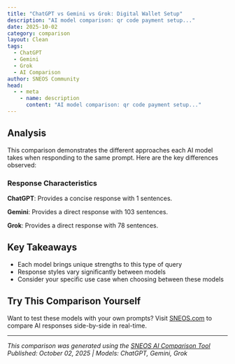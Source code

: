 ```yaml
---
title: "ChatGPT vs Gemini vs Grok: Digital Wallet Setup"
description: "AI model comparison: qr code payment setup..."
date: 2025-10-02
category: comparison
layout: Clean
tags:
  - ChatGPT
  - Gemini
  - Grok
  - AI Comparison
author: SNEOS Community
head:
  - - meta
    - name: description
      content: "AI model comparison: qr code payment setup..."
---
```


<ChatComparison
  title="ChatGPT vs Gemini vs Grok: Digital Wallet Setup"
  prompt="qr code payment setup"
  :responses='{
    "ChatGPT": "Error calling OpenAI API.",
    "Gemini": "Okay, let\u0027s break down how to set up QR code payments for your business or personal use.  I\u0027ll cover the basics, popular options, and things to consider.  To give you the most relevant advice, tell me:\n\n*   **Are you a business or an individual?** (This affects the types of accounts and services you can use.)\n*   **What kind of business do you have?** (Retail, restaurant, online, service-based, etc.)\n*   **Do you have a website or physical store?**\n*   **What country are you in?** (Payment systems vary by country.)\n*   **What is your current payment setup?** (Do you already accept credit cards, cash, etc.?)\n\nIn the meantime, here\u0027s a general overview of QR code payment setup:\n\n**I. Understanding QR Code Payments**\n\n*   **How they work:** A QR code contains information (typically a URL or payment details).  Customers scan the code with their smartphone\u0027s camera or a dedicated QR code reader app.  This directs them to a payment page or initiates a payment process within a payment app.\n*   **Types of QR Codes for Payments:**\n    *   **Static QR Codes:**  Contain fixed payment information (e.g., your account number).  Customers enter the payment amount manually.  Suitable for infrequent use or when the amount is variable.\n    *   **Dynamic QR Codes:**  Generated for each transaction and include the specific payment amount.  More secure and efficient, as the customer only needs to scan and confirm.\n\n**II. Choosing a QR Code Payment Solution**\n\nSeveral options are available, each with its own features, fees, and requirements. Here are some of the most popular:\n\n*   **Payment Processors (e.g., PayPal, Square, Stripe):**\n    *   **Pros:** Well-established, secure, offer a range of payment options (credit cards, digital wallets, etc.), often integrate with other business tools.\n    *   **Cons:** Transaction fees, may require a business account.\n    *   **How to set up:**\n        1.  **Create a business account:**  Sign up for a business account with your chosen payment processor.\n        2.  **Generate QR codes:**  Most processors offer a way to generate QR codes through their dashboard or API.  You can usually choose between static and dynamic QR codes.\n        3.  **Integrate (if applicable):** If you have a website or app, you\u0027ll need to integrate the payment processor\u0027s API to automatically generate dynamic QR codes for each transaction.\n*   **Mobile Payment Apps (e.g., Apple Pay, Google Pay, Alipay, WeChat Pay):**\n    *   **Pros:** Convenient for customers who already use these apps, often lower fees than traditional payment processors in some regions.\n    *   **Cons:** Requires customers to have the specific app installed, may have limited geographic availability.\n    *   **How to set up:**\n        1.  **Enable acceptance:**  Check if your payment processor or point-of-sale (POS) system supports accepting payments through these mobile wallets.\n        2.  **Generate QR codes (if needed):** Some systems will automatically generate QR codes for these wallets; others may require you to create them manually.\n*   **Bank Transfer QR Codes:**\n    *   **Pros:** Direct transfer of funds, potentially lower fees.\n    *   **Cons:** Requires customers to have online banking access, may not be as user-friendly as other options.\n    *   **How to set up:**\n        1.  **Generate a QR code:** Some banks provide tools to generate QR codes that include your account details.\n        2.  **Display the QR code:** Provide this code to your customers so they can scan it and initiate the transfer from their banking app.\n*   **Dedicated QR Code Payment Platforms (e.g., some local or regional solutions):**\n    *   **Pros:** Tailored to specific markets, may offer unique features.\n    *   **Cons:** May have limited support or integration options.\n    *   **How to set up:** Follow the platform\u0027s specific instructions for account creation and QR code generation.\n\n**III. Step-by-Step Setup (General Example Using a Payment Processor Like PayPal)**\n\nThis is a simplified example; the exact steps will vary depending on the specific payment processor.\n\n1.  **Create a PayPal Business Account:**\n    *   Go to the PayPal website and sign up for a business account.\n    *   Provide your business information, including legal name, address, and tax ID (if applicable).\n    *   Verify your email address and link your bank account.\n\n2.  **Generate a QR Code:**\n    *   Log in to your PayPal Business account.\n    *   Navigate to the \u0022Tools\u0022 or \u0022Payment Buttons\u0022 section (or search for \u0022QR Code\u0022).\n    *   Choose between a static QR code (for a general payment link) or dynamic QR codes (for specific amounts).\n    *   If creating a static QR code, you\u0027ll typically get a link to your PayPal.me page.  Customers will enter the amount they want to pay.\n    *   If using dynamic QR codes (often through an integration), you\u0027ll need to integrate with their API.\n\n3.  **Display the QR Code:**\n    *   Download the generated QR code image.\n    *   Print the QR code and display it at your point of sale (counter, table, etc.).\n    *   If you have a website or app, embed the QR code image or use the payment processor\u0027s API to display dynamic QR codes.\n\n4.  **Test the QR Code:**\n    *   Scan the QR code with your smartphone.\n    *   Verify that it takes you to the correct payment page.\n    *   Make a small test payment to ensure everything is working correctly.\n\n**IV. Important Considerations**\n\n*   **Fees:** Understand the transaction fees associated with each payment solution.  Compare fees from different providers to find the best option for your business.\n*   **Security:** Choose a reputable payment processor with robust security measures to protect your customers\u0027 data.  Ensure that QR codes are generated securely and not easily tampered with.\n*   **User Experience:** Make the payment process as smooth and easy as possible for your customers.  Provide clear instructions and ensure that the QR code is easily scannable.\n*   **Integration:** Consider how the QR code payment solution integrates with your existing POS system, accounting software, and other business tools.\n*   **Reporting:**  Choose a solution that provides detailed reporting on your QR code payments.\n*   **Refunds/Chargebacks:** Understand the policies for refunds and chargebacks when using QR code payments.\n*   **Local Regulations:** Be aware of any local regulations or requirements related to digital payments in your area.\n*   **Customer Support:** Ensure that the payment processor or platform offers good customer support in case you have any issues.\n*   **Hygiene:** Keep printed QR codes clean and easily accessible.\n\n**V.  Example Scenarios and Solutions**\n\n*   **Small Retail Business (Physical Store):**  A payment processor like Square or PayPal is a good option. They offer easy-to-use QR code generation and integration with their POS systems.\n*   **Online Store:** Stripe is a popular choice for integrating QR code payments into websites and apps. They provide a robust API for generating dynamic QR codes.\n*   **Restaurant:**  Many POS systems offer QR code ordering and payment options. These systems often generate a QR code at the table that customers can scan to view the menu, place their order, and pay.\n*   **Individual (Selling Items Online):** PayPal.me is a simple way to accept payments using a static QR code.\n\n**To give you the best recommendation, please provide more information about your specific needs!**  Once I know more about your situation, I can give you a more tailored plan.\n",
    "Grok": "Setting up QR code payment involves creating or integrating a system that allows customers to pay by scanning a QR code with their mobile devices. This is commonly used for business transactions, online payments, or peer-to-peer transfers. Here\u2019s a step-by-step guide to setting up QR code payments, depending on whether you\u0027re a business or an individual:\n\n---\n\n### **1. Determine Your Purpose**\n- **For Individuals**: If you\u0027re setting up QR code payments for personal use (e.g., receiving money from friends), check if your bank or payment app supports QR code payments (like PayPal, Venmo, or local payment apps).\n- **For Businesses**: If you\u0027re a merchant, you\u0027ll need to integrate QR code payments for your customers through a payment provider or POS (Point of Sale) system.\n\n---\n\n### **2. Choose a Payment Provider**\nPick a payment service or platform that supports QR code payments. Popular options include:\n- **Global Options**:\n  - PayPal\n  - Stripe (via third-party integrations)\n  - Square\n- **Regional Options**:\n  - India: UPI (Unified Payments Interface) via apps like Google Pay, PhonePe, or Paytm\n  - China: WeChat Pay, Alipay\n  - Southeast Asia: GrabPay, GoPay\n- **Banks**: Many banks offer QR code payment options through their mobile apps.\n\nFor businesses, check if your POS system integrates with QR code payment providers.\n\n---\n\n### **3. Sign Up or Integrate with the Payment Provider**\n- **For Individuals**:\n  1. Download the payment app (e.g., Paytm, Google Pay, or PayPal).\n  2. Sign up or log in with your account details.\n  3. Link your bank account or card to the app.\n  4. Look for the option to generate a personal QR code for receiving payments (often under \u0022Profile\u0022 or \u0022Payments\u0022).\n- **For Businesses**:\n  1. Register with a payment provider or merchant service.\n  2. Set up a business account and provide necessary details (e.g., business name, tax ID, bank account).\n  3. Request or generate a merchant QR code for receiving payments. Some providers offer static QR codes (same for all transactions) or dynamic QR codes (unique for each transaction).\n  4. Integrate the QR code payment system into your website, app, or POS system if needed.\n\n---\n\n### **4. Generate or Display the QR Code**\n- **Static QR Code**: A fixed code linked to your account for receiving payments. Customers scan it to pay a specific amount (they manually enter the amount).\n  - Example: A small shop displaying a printed QR code at the counter.\n- **Dynamic QR Code**: Generated for each transaction with a specific amount and details. Often used in e-commerce or POS systems.\n  - Example: A QR code generated at checkout for a specific bill.\n\nTo display:\n- Print the QR code and place it at your store or counter.\n- Display it on a digital screen or receipt.\n- Embed it on your website or app for online payments.\n\n---\n\n### **5. Educate Customers**\n- Inform customers they can pay by scanning the QR code using their preferred payment app.\n- Provide instructions if needed (e.g., \u201CScan with Google Pay or Paytm to pay\u201D).\n- For businesses, ensure staff are trained to assist customers with QR code payments.\n\n---\n\n### **6. Test the Setup**\n- Conduct a test transaction to ensure the QR code works.\n- Verify that the payment is credited to your account without delays.\n- Check for any transaction fees charged by the payment provider.\n\n---\n\n### **7. Monitor Transactions**\n- Use the payment provider\u2019s dashboard or app to track incoming payments.\n- Ensure proper accounting and reconciliation for business transactions.\n- Address any payment issues or discrepancies with the provider\u2019s support team.\n\n---\n\n### **Additional Tips for Businesses**\n- **Security**: Use trusted payment providers to avoid fraud. Avoid sharing sensitive account details.\n- **Customization**: Some providers allow you to customize QR codes with your logo or branding.\n- **Compliance**: Ensure compliance with local regulations for digital payments (e.g., KYC requirements or tax reporting).\n- **Fallback Options**: Provide alternative payment methods (cash, cards) in case customers can\u2019t use QR codes.\n- **Transaction Limits**: Be aware of any daily or per-transaction limits imposed by the payment provider.\n\n---\n\n### **Example Scenarios**\n1. **Individual Setup (Using Google Pay in India)**:\n   - Download Google Pay.\n   - Link your bank account via UPI.\n   - Go to \u201CProfile\u201D and display your QR code for friends to scan and pay.\n2. **Small Business Setup (Using Square in the USA)**:\n   - Sign up for a Square account.\n   - Use the Square POS app to generate a QR code for in-person payments.\n   - Display the QR code at checkout for customers to scan.\n3. **E-commerce Setup**:\n   - Integrate a payment gateway like Stripe or PayPal on your website.\n   - Generate dynamic QR codes for each purchase during checkout.\n\nIf you share more details about your location, purpose (personal/business), or preferred payment app, I can provide a more tailored guide. Let me know!"
  }'
  published-date="08:30"
/>

## Analysis

This comparison demonstrates the different approaches each AI model takes when responding to the same prompt. Here are the key differences observed:

### Response Characteristics

**ChatGPT**: Provides a concise response with 1 sentences. 

**Gemini**: Provides a direct response with 103 sentences. 

**Grok**: Provides a direct response with 78 sentences. 

## Key Takeaways

- Each model brings unique strengths to this type of query
- Response styles vary significantly between models
- Consider your specific use case when choosing between these models

## Try This Comparison Yourself

Want to test these models with your own prompts? Visit [SNEOS.com](https://sneos.com) to compare AI responses side-by-side in real-time.

---

*This comparison was generated using the [SNEOS AI Comparison Tool](https://sneos.com)*
*Published: October 02, 2025 | Models: ChatGPT, Gemini, Grok*
